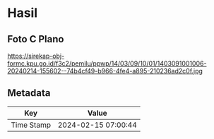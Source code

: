 # Hasil

## Foto C Plano

https://sirekap-obj-formc.kpu.go.id/f3c2/pemilu/ppwp/14/03/09/10/01/1403091001006-20240214-155602--74b4cf49-b966-4fe4-a895-210236ad2c0f.jpg


## Metadata

| Key        | Value               |
| ---------- | ------------------- |
| Time Stamp | 2024-02-15 07:00:44 |



